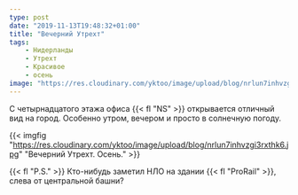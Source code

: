 ```yaml
---
type: post
date: "2019-11-13T19:48:32+01:00"
title: "Вечерний Утрехт"
tags:
    - Нидерланды
    - Утрехт
    - Красивое
    - осень
image: "https://res.cloudinary.com/yktoo/image/upload/blog/nrlun7inhvzgi3rxthk6.jpg"
---
```


С четырнадцатого этажа офиса {{< fl "NS" >}} открывается отличный вид на город. Особенно утром, вечером и просто в солнечную погоду.

<!--more-->

{{< imgfig "https://res.cloudinary.com/yktoo/image/upload/blog/nrlun7inhvzgi3rxthk6.jpg" "Вечерний Утрехт. Осень." >}}

{{< fl "P.S." >}} Кто-нибудь заметил НЛО на здании {{< fl "ProRail" >}}, слева от центральной башни?